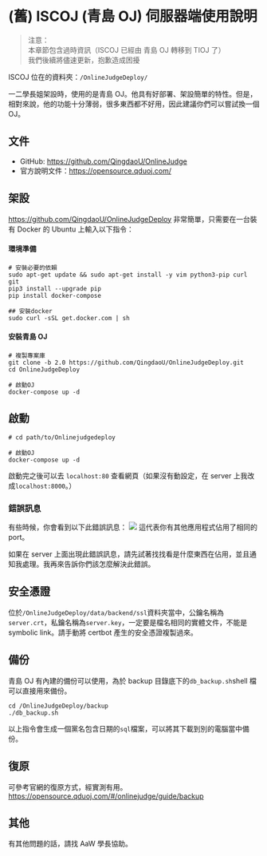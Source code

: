 # (舊) ISCOJ (青島 OJ) 伺服器端使用說明

> 注意：<br>
> 本章節包含過時資訊（ISCOJ 已經由 青島 OJ 轉移到 TIOJ 了）<br>
> 我們後續將儘速更新，抱歉造成困擾

ISCOJ 位在的資料夾：`/OnlineJudgeDeploy/`

一二學長姐架設時，使用的是青島 OJ。他具有好部署、架設簡單的特性。但是，相對來說，他的功能十分薄弱，很多東西都不好用，因此建議你們可以嘗試換一個 OJ。

## 文件

- GitHub: https://github.com/QingdaoU/OnlineJudge
- 官方說明文件：https://opensource.qduoj.com/

## 架設

https://github.com/QingdaoU/OnlineJudgeDeploy
非常簡單，只需要在一台裝有 Docker 的 Ubuntu 上輸入以下指令：

#### 環境準備

```bash=
# 安裝必要的依賴
sudo apt-get update && sudo apt-get install -y vim python3-pip curl git
pip3 install --upgrade pip
pip install docker-compose

## 安裝docker
sudo curl -sSL get.docker.com | sh
```

#### 安裝青島 OJ

```bash=
# 複製專案庫
git clone -b 2.0 https://github.com/QingdaoU/OnlineJudgeDeploy.git
cd OnlineJudgeDeploy

# 啟動OJ
docker-compose up -d
```

## 啟動

```bash=
# cd path/to/Onlinejudgedeploy

# 啟動OJ
docker-compose up -d
```

啟動完之後可以去 `localhost:80` 查看網頁（如果沒有動設定，在 server 上我改成`localhost:8000`。）

### 錯誤訊息

有些時候，你會看到以下此錯誤訊息：
![](https://hackmd.io/_uploads/ry7foFFPh.png)
這代表你有其他應用程式佔用了相同的 port。

如果在 server 上面出現此錯誤訊息，請先試著找找看是什麼東西在佔用，並且通知我處理。我再來告訴你們該怎麼解決此錯誤。

## 安全憑證

位於`/OnlineJudgeDeploy/data/backend/ssl`資料夾當中，公鑰名稱為`server.crt`，私鑰名稱為`server.key`，一定要是檔名相同的實體文件，不能是 symbolic link。請手動將 certbot 產生的安全憑證複製過來。

## 備份

青島 OJ 有內建的備份可以使用，為於 backup 目錄底下的`db_backup.sh`shell 檔可以直接用來備份。

```bash=
cd /OnlineJudgeDeploy/backup
./db_backup.sh
```

以上指令會生成一個黨名包含日期的`sql`檔案，可以將其下載到別的電腦當中備份。

## 復原

可參考官網的復原方式，經實測有用。
https://opensource.qduoj.com/#/onlinejudge/guide/backup

## 其他

有其他問題的話，請找 AaW 學長協助。
